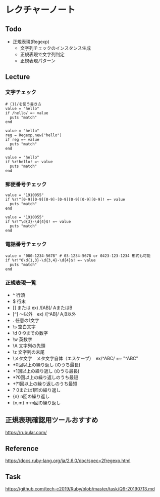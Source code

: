 # レクチャーノート

## Todo
- 正規表現(Regexp) 
    - 文字列チェックのインスタンス生成
    - 正規表現で文字列判定
    - 正規表現パターン   

## Lecture

### 文字チェック
```
# (1)/を使う書き方
value = "hello"
if /hello/ =~ value 
  puts "match"
end
```

```
value = "hello"
reg = Regexp.new("hello")
if reg =~ value
  puts "match"
end
```

```
value = "hello"
if %r!hello! =~ value
  puts "match"
end
```

### 郵便番号チェック
```
value = "1910055"
if %r!^[0-9][0-9][0-9]-[0-9][0-9][0-9][0-9]! =~ value
  puts "match"
end
```

```
value = "1910055"
if %r!^\d{3}-\d{4}$! =~ value
  puts "match"
end
```

### 電話番号チェック
```
value = "080-1234-5678" # 03-1234-5678 or 0423-123-1234 形式も可能
if %r!^0\d{1,3}-\d{3,4}-\d{4}$! =~ value
  puts "match"
end
```

### 正規表現一覧
- ^ 行頭
- $ 行末
- [] または ex) /[AB]/ AまたはB
- [^] 〜以外　ex) /[^AB]/ A,B以外
- . 任意の1文字
- \s 空白文字
- \d 0-9までの数字
- \w 英数字
- \A 文字列の先頭
- \z 文字列の末尾
- \メタ文字　メタ文字自体（エスケープ）　ex/^ABC/ =~ "^ABC"
- *0回以上の繰り返し (のうち最長)
- +1回以上の繰り返し (のうち最長)
- *?0回以上の繰り返しのうち最短
- +?1回以上の繰り返しのうち最短
- ? 0または1回の繰り返し
- {n} n回の繰り返し
- {n,m} n-m回の繰り返し

## 正規表現確認用ツールおすすめ
https://rubular.com/  

## Reference
https://docs.ruby-lang.org/ja/2.6.0/doc/spec=2fregexp.html   

## Task
https://github.com/tech-c2019/Ruby/blob/master/task/Q9-20190713.md
